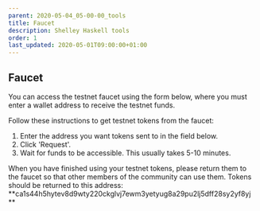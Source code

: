 ```yaml
---
parent: 2020-05-04_05-00-00_tools
title: Faucet
description: Shelley Haskell tools
order: 1
last_updated: 2020-05-01T09:00:00+01:00
---
```

## Faucet

You can access the testnet faucet using the form below, where you must enter a wallet address to receive the testnet funds.

Follow these instructions to get testnet tokens from the faucet:
1. Enter the address you want tokens sent to in the field below.
1. Click 'Request'.
1. Wait for funds to be accessible. This usually takes 5-10 minutes.

When you have finished using your testnet tokens, please return them to the faucet so that other members of the community can use them. Tokens should be returned to this address: **ca1s44h5hytev8d9wty220ckglvj7ewm3yetyug8a29pu2lj5dff28sy2yf8yj
**

<!-- include components/ShelleyHaskellFaucet -->